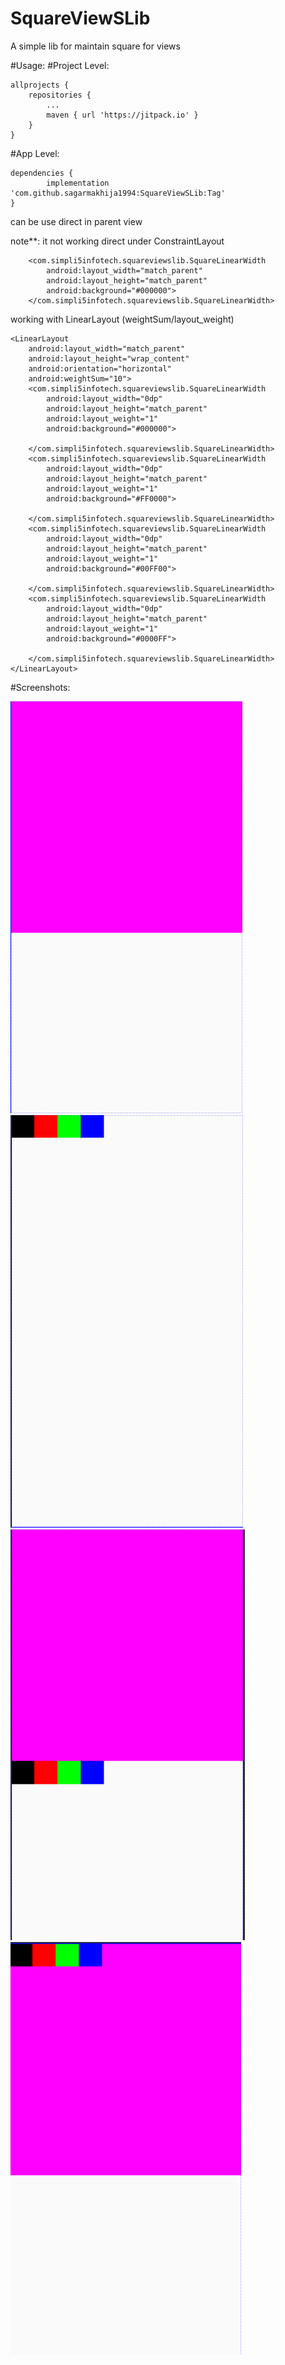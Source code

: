 # SquareViewSLib
A simple lib for maintain square for views


#Usage:
#Project Level:

	allprojects {
		repositories {
			...
			maven { url 'https://jitpack.io' }
		}
	}
	
	
#App Level:

	dependencies {
	        implementation 'com.github.sagarmakhija1994:SquareViewSLib:Tag'
	}
	
	
can be use direct in parent view

note**: it not working direct under ConstraintLayout

		<com.simpli5infotech.squareviewslib.SquareLinearWidth
			android:layout_width="match_parent"
			android:layout_height="match_parent"
			android:background="#000000">            
		</com.simpli5infotech.squareviewslib.SquareLinearWidth>
		
working with LinearLayout (weightSum/layout_weight)
		
	<LinearLayout
        android:layout_width="match_parent"
        android:layout_height="wrap_content"
        android:orientation="horizontal"
        android:weightSum="10">
        <com.simpli5infotech.squareviewslib.SquareLinearWidth
            android:layout_width="0dp"
            android:layout_height="match_parent"
            android:layout_weight="1"
            android:background="#000000">

        </com.simpli5infotech.squareviewslib.SquareLinearWidth>
        <com.simpli5infotech.squareviewslib.SquareLinearWidth
            android:layout_width="0dp"
            android:layout_height="match_parent"
            android:layout_weight="1"
            android:background="#FF0000">

        </com.simpli5infotech.squareviewslib.SquareLinearWidth>
        <com.simpli5infotech.squareviewslib.SquareLinearWidth
            android:layout_width="0dp"
            android:layout_height="match_parent"
            android:layout_weight="1"
            android:background="#00FF00">

        </com.simpli5infotech.squareviewslib.SquareLinearWidth>
        <com.simpli5infotech.squareviewslib.SquareLinearWidth
            android:layout_width="0dp"
            android:layout_height="match_parent"
            android:layout_weight="1"
            android:background="#0000FF">

        </com.simpli5infotech.squareviewslib.SquareLinearWidth>
    </LinearLayout>


#Screenshots:

![alt text](https://github.com/sagarmakhija1994/SquareViewSLib/blob/master/view1.jpg)
![alt text](https://github.com/sagarmakhija1994/SquareViewSLib/blob/master/view2.jpg)
![alt text](https://github.com/sagarmakhija1994/SquareViewSLib/blob/master/view3.jpg)
![alt text](https://github.com/sagarmakhija1994/SquareViewSLib/blob/master/view4.jpg)
